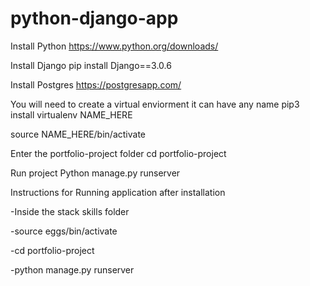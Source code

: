 # python-django-app

Install Python
https://www.python.org/downloads/

Install Django
pip install Django==3.0.6

Install Postgres
https://postgresapp.com/

You will need to create a virtual enviorment it can have any name
pip3 install virtualenv NAME_HERE

source NAME_HERE/bin/activate

Enter the portfolio-project folder
cd portfolio-project

Run project
Python manage.py runserver



Instructions for Running application after installation

-Inside the stack skills folder

-source eggs/bin/activate 

-cd portfolio-project

-python manage.py runserver

